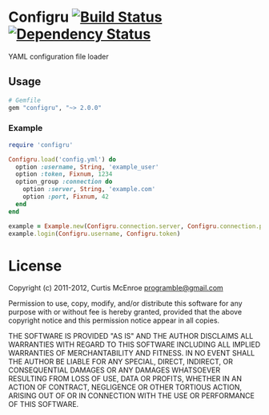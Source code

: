 # Configru [![Build Status](https://secure.travis-ci.org/programble/configru.png?branch=master)](http://travis-ci.org/programble/configru) [![Dependency Status](https://gemnasium.com/programble/configru.png?travis)](https://gemnasium.com/programble/configru)

YAML configuration file loader

## Usage

```ruby
# Gemfile
gem "configru", "~> 2.0.0"
```
### Example

```ruby
require 'configru'

Configru.load('config.yml') do
  option :username, String, 'example_user'
  option :token, Fixnum, 1234
  option_group :connection do
    option :server, String, 'example.com'
    option :port, Fixnum, 42
  end
end

example = Example.new(Configru.connection.server, Configru.connection.port)
example.login(Configru.username, Configru.token)
```

# License

Copyright (c) 2011-2012, Curtis McEnroe <programble@gmail.com>

Permission to use, copy, modify, and/or distribute this software for any
purpose with or without fee is hereby granted, provided that the above
copyright notice and this permission notice appear in all copies.

THE SOFTWARE IS PROVIDED "AS IS" AND THE AUTHOR DISCLAIMS ALL WARRANTIES
WITH REGARD TO THIS SOFTWARE INCLUDING ALL IMPLIED WARRANTIES OF
MERCHANTABILITY AND FITNESS. IN NO EVENT SHALL THE AUTHOR BE LIABLE FOR
ANY SPECIAL, DIRECT, INDIRECT, OR CONSEQUENTIAL DAMAGES OR ANY DAMAGES
WHATSOEVER RESULTING FROM LOSS OF USE, DATA OR PROFITS, WHETHER IN AN
ACTION OF CONTRACT, NEGLIGENCE OR OTHER TORTIOUS ACTION, ARISING OUT OF
OR IN CONNECTION WITH THE USE OR PERFORMANCE OF THIS SOFTWARE.

